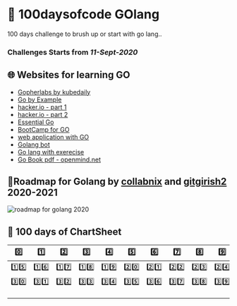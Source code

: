 # 🚧 100daysofcode GOlang 

100 days challenge to brush up or start with go lang..

### Challenges Starts from _11-Sept-2020_

## 🌐 Websites for learning GO 
 - [Gopherlabs by kubedaily](https://gopherlabs.kubedaily.com/Beginners/readme.html) 
 - [Go by Example](https://gobyexample.com/)
 - [hacker.io - part 1](https://hackr.io/tutorials/learn-golang?sort=upvotes&type_tags%5B%5D=1)
 - [hacker.io - part 2]()
 - [Essential Go](https://essential-go.programming-books.io/)
 - [BootCamp for GO](http://www.golangbootcamp.com/)
 - [web application with GO](https://astaxie.gitbooks.io/)
 - [Golang bot](https://golangbot.com/learn-golang-series/)
 - [Go lang with exerecise](https://gophercises.com/)
 - [Go Book pdf - openmind.net](https://www.openmymind.net/assets/go/go.pdf)
 
 ## 🚦Roadmap for Golang by [collabnix](https://github.com/collabnix/GopherLabs-1) and [gitgirish2](https://github.com/gitgirish2/GopherLabs) 2020-2021
 
 ![roadmap for golang 2020](https://i.imgur.com/wsY4wC7.png)

 ## 📅 100 days of ChartSheet

| 0️⃣ | 1️⃣ | 2️⃣ | 3️⃣  | 4️⃣  | 5️⃣  | 6️⃣ | 7️⃣  | 8️⃣  | 9️⃣  | 1️⃣0️⃣ | 1️⃣1️⃣  | 1️⃣2️⃣  | 1️⃣3️⃣  | 1️⃣4️⃣  | 
|---|---|---|---|---|---|---|---|---|---|---|---|---|---|---|
| 1️⃣5️⃣  | 1️⃣6️⃣  | 1️⃣7️⃣  | 1️⃣8️⃣  | 1️⃣9️⃣  | 2️⃣0️⃣  | 2️⃣1️⃣  | 2️⃣2️⃣  | 2️⃣3️⃣  | 2️⃣4️⃣  | 2️⃣5️⃣  | 2️⃣6️⃣  | 2️⃣7️⃣  | 2️⃣8️⃣  | 2️⃣9️⃣ |
| 3️⃣0️⃣  | 3️⃣1️⃣  | 3️⃣2️⃣  | 3️⃣3️⃣  | 3️⃣4️⃣  | 3️⃣5️⃣  | 3️⃣6️⃣  | 3️⃣7️⃣  | 3️⃣8️⃣  | 3️⃣9️⃣  | 4️⃣0️⃣  | 4️⃣1️⃣  | 4️⃣2️⃣  | 4️⃣3️⃣  | 4️⃣4️⃣ |
|   |   |   |   |   |   |   |   |   |   |   |   |   |   |   |
|   |   |   |   |   |   |   |   |   |   |   |   |   |   |   |
|   |   |   |   |   |   |   |   |   |   |   |   |   |   |   |
